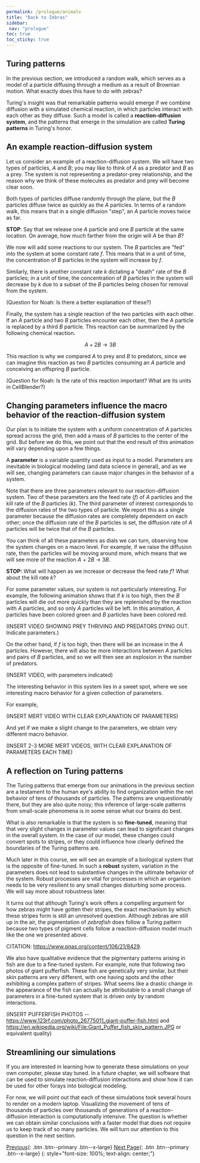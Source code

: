 ```yaml
---
permalink: /prologue/animals
title: "Back to Zebras"
sidebar:
 nav: "prologue"
toc: true
toc_sticky: true
---
```


## Turing patterns

In the previous section, we introduced a random walk, which serves as a model of a particle diffusing through a medium as a result of Brownian motion. What exactly does this have to do with zebras?

Turing's insight was that remarkable patterns would emerge if we combine diffusion with a simulated chemical reaction, in which particles interact with each other as they diffuse. Such a model is called a **reaction-diffusion system**, and the patterns that emerge in the simulation are called **Turing patterns** in Turing's honor.

## An example reaction-diffusion system

Let us consider an example of a reaction-diffusion system. We will have two types of particles, *A* and *B*; you may like to think of *A* as a predator and *B* as a prey. The system is not representing a predator-prey relationship, and the reason why we think of these molecules as predator and prey will become clear soon.

Both types of particles diffuse randomly through the plane, but the *B* particles diffuse twice as quickly as the *A* particles.  In terms of a random walk, this means that in a single diffusion "step", an *A* particle moves twice as far.

**STOP**: Say that we release one *A* particle and one *B* particle at the same location. On average, how much farther from the origin will *A* be than *B*?

We now will add some reactions to our system. The *B* particles are "fed" into the system at some constant rate *f*. This means that in a unit of time, the concentration of *B* particles in the system will increase by *f*.

Similarly, there is another constant rate *k* dictating a "death" rate of the *B* particles; in a unit of time, the concentration of *B* particles in the system will decrease by *k* due to a subset of the *B* particles being chosen for removal from the system.

(Question for Noah: Is there a better explanation of these?)

Finally, the system has a single reaction of the two particles with each other. If an *A* particle and two *B* particles encounter each other, then the *A* particle is replaced by a third *B* particle. This reaction can be summarized by the following chemical reaction.

$$A + 2B \rightarrow 3B$$

This reaction is why we compared *A* to prey and *B* to predators, since we can imagine this reaction as two *B* particles consuming an *A* particle and conceiving an offspring *B* particle.

(Question for Noah: Is the rate of this reaction important?  What are its units in CellBlender?)

## Changing parameters influence the macro behavior of the reaction-diffusion system

Our plan is to initiate the system with a uniform concentration of *A* particles spread across the grid, then add a mass of *B* particles to the center of the grid.  But before we do this, we point out that the end result of this animation will vary depending upon a few things.

A **parameter** is a variable quantity used as input to a model. Parameters are inevitable in biological modeling (and data science in general), and as we will see, changing parameters can cause major changes in the behavior of a system.

Note that there are three parameters relevant to our reaction-diffusion system. Two of these parameters are the feed rate (*f*) of *A* particles and the kill rate of the *B* particles (*k*). The third parameter of interest corresponds to the diffusion rates of the two types of particle. We report this as a single parameter because the diffusion rates are completely dependent on each other; once the diffusion rate of the *B* particles is set, the diffusion rate of *A* particles will be twice that of the *B* particles.

You can think of all these parameters as dials we can turn, observing how the system changes on a macro level. For example, if we raise the diffusion rate, then the particles will be moving around more, which means that we will see more of the reaction *A* + 2*B* → 3*B*.

**STOP:** What will happen as we increase or decrease the feed rate *f*? What about the kill rate *k*?

For some parameter values, our system is not particularly interesting.  For example, the following animation shows that if *k* is too high, then the *B* particles will die out more quickly than they are replenished by the reaction with *A* particles, and so only *A* particles will be left. In this animation, *A* particles have been colored green and *B* particles have been colored red.

(INSERT VIDEO SHOWING PREY THRIVING AND PREDATORS DYING OUT. Indicate parameters.)

On the other hand, if *f* is too high, then there will be an increase in the *A* particles. However, there will also be more interactions between *A* particles and pairs of *B* particles, and so we will then see an explosion in the number of predators.

(INSERT VIDEO, with parameters indicated)

The interesting behavior in this system lies in a sweet spot, where we see interesting macro behavior for a given collection of parameters.

For example,

(INSERT MERT VIDEO WITH CLEAR EXPLANATION OF PARAMETERS)

And yet if we make a slight change to the parameters, we obtain very different macro behavior.

(INSERT 2-3 MORE MERT VIDEOS, WITH CLEAR EXPLANATION OF PARAMETERS EACH TIME)

## A reflection on Turing patterns

The Turing patterns that emerge from our animations in the previous section are a testament to the human eye's ability to find organization within the net behavior of tens of thousands of particles.  The patterns are unquestionably there, but they are also quite noisy; this inference of large-scale patterns from small-scale phenomena is in some sense what our brains do best.

What is also remarkable is that the system is so **fine-tuned**, meaning that that very slight changes in parameter values can lead to significant changes in the overall system. In the case of our model, these changes could convert spots to stripes, or they could influence how clearly defined the boundaries of the Turing patterns are.

Much later in this course, we will see an example of a biological system that is the opposite of fine-tuned. In such a **robust** system, variation in the parameters does not lead to substantive changes in the ultimate behavior of the system. Robust processes are vital for processes in which an organism needs to be very resilient to any small changes disturbing some process. We will say more about robustness later.

It turns out that although Turing's work offers a compelling argument for how zebras might have gotten their stripes, the exact mechanism by which these stripes form is still an unresolved question. Although zebras are still up in the air, the pigmentation of *zebrafish* does follow a Turing pattern because two types of pigment cells follow a reaction-diffusion model much like the one we presented above.

CITATION: https://www.pnas.org/content/106/21/8429.

We also have qualitative evidence that the pigmentary patterns arising in fish are due to a fine-tuned system. For example, note that following two photos of giant pufferfish. These fish are genetically very similar, but their skin patterns are very different, with one having spots and the other exhibiting a complex pattern of stripes. What seems like a drastic change in the appearance of the fish can actually be attributable to a small change of parameters in a fine-tuned system that is driven only by random interactions.

(INSERT PUFFERFISH PHOTOS -- https://www.123rf.com/photo_26775011_giant-puffer-fish.html and https://en.wikipedia.org/wiki/File:Giant_Puffer_fish_skin_pattern.JPG or equivalent quality)

## Streamlining our simulations

If you are interested in learning how to generate these simulations on your own computer, please stay tuned. In a future chapter, we will software that can be used to simulate reaction-diffusion interactions and show how it can be used for other forays into biological modeling.

For now, we will point out that each of these simulations took several hours to render on a modern laptop. Visualizing the movement of tens of thousands of particles over thousands of generations of a reaction-diffusion interaction is computationally intensive. The question is whether we can obtain similar conclusions with a faster model that does not require us to keep track of so many particles. We will turn our attention to this question in the next section.

[Previous](random-walk){: .btn .btn--primary .btn--x-large} [Next Page](blocks){: .btn .btn--primary .btn--x-large}
{: style="font-size: 100%; text-align: center;"}
